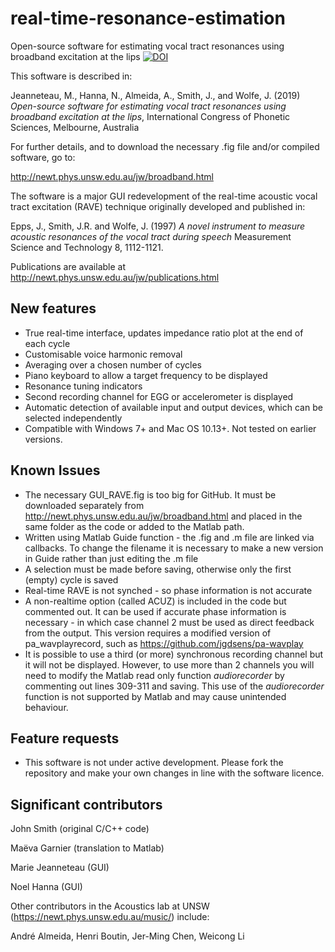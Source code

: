 # real-time-resonance-estimation
Open-source software for estimating vocal tract resonances using broadband excitation at the lips
[![DOI](https://zenodo.org/badge/doi/10.5281.svg)](http://dx.doi.org/10.5281/zenodo.2616871)


This software is described in:

Jeanneteau, M., Hanna, N., Almeida, A., Smith, J., and Wolfe, J. (2019) *Open-source software for estimating vocal tract resonances using broadband excitation at the lips*, International Congress of Phonetic Sciences, Melbourne, Australia

For further details, and to download the necessary .fig file and/or compiled software, go to:

http://newt.phys.unsw.edu.au/jw/broadband.html

The software is a major GUI redevelopment of the real-time acoustic vocal tract excitation (RAVE) technique originally developed and published in:

Epps, J., Smith, J.R. and Wolfe, J. (1997) *A novel instrument to measure acoustic resonances of the vocal tract during speech* Measurement Science and Technology 8, 1112-1121.

Publications are available at http://newt.phys.unsw.edu.au/jw/publications.html


## New features
- True real-time interface, updates impedance ratio plot at the end of each cycle
- Customisable voice harmonic removal
- Averaging over a chosen number of cycles
- Piano keyboard to allow a target frequency to be displayed
- Resonance tuning indicators
- Second recording channel for EGG or accelerometer is displayed
- Automatic detection of available input and output devices, which can be selected independently
- Compatible with Windows 7+ and Mac OS 10.13+. Not tested on earlier versions.


## Known Issues
- The necessary GUI_RAVE.fig is too big for GitHub. It must be downloaded separately from http://newt.phys.unsw.edu.au/jw/broadband.html and placed in the same folder as the code or added to the Matlab path.
- Written using Matlab Guide function - the .fig and .m file are linked via callbacks. To change the filename it is necessary to make a new version in Guide rather than just editing the .m file
- A selection must be made before saving, otherwise only the first (empty) cycle is saved
- Real-time RAVE is not synched - so phase information is not accurate
- A non-realtime option (called ACUZ) is included in the code but commented out. It can be used if accurate phase information is necessary - in which case channel 2 must be used as direct feedback from the output. This version requires a modified version of pa_wavplayrecord, such as https://github.com/jgdsens/pa-wavplay
- It is possible to use a third (or more) synchronous recording channel but it will not be displayed. However, to use more than 2 channels you will need to modify the Matlab read only function *audiorecorder* by commenting out lines 309-311 and saving. This use of the *audiorecorder* function is not supported by Matlab and may cause unintended behaviour.


## Feature requests
- This software is not under active development. Please fork the repository and make your own changes in line with the software licence.


## Significant contributors

John Smith (original C/C++ code)
 
Maëva Garnier (translation to Matlab)
 
Marie Jeanneteau (GUI)
 
Noel Hanna (GUI)

Other contributors in the Acoustics lab at UNSW (https://newt.phys.unsw.edu.au/music/) include:
 
André Almeida, Henri Boutin, Jer-Ming Chen, Weicong Li
